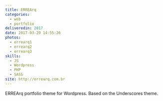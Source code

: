 ```yaml
---
title: ERREArq
categories:
  - web
  - portfolio
deliveredin: 2017
date: 2017-03-20 14:55:26
photos:
  - errearq1
  - errearq2
  - errearq3
skills:
  - JS
  - Wordpress
  - PHP
  - SASS
site: http://errearq.com.br
---
```

ERREArq portfolio theme for Wordpress. Based on the Underscores theme.
